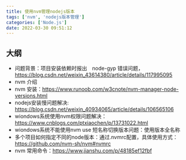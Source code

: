 ```yaml
---
title: 使用nvm管理nodejs版本
tags: ['nvm', 'nodejs版本管理']
categories: ['Node.js']
date: 2022-03-30 09:51:12
---
```


## 大纲

- 问题背景：项目安装依赖时报出　node-gyp 错误问题，https://blog.csdn.net/weixin_43614380/article/details/117995095
- nvm 介绍
- nvm 安装：https://www.runoob.com/w3cnote/nvm-manager-node-versions.html
- nodejs安装慢问题解决: https://blog.csdn.net/weixin_40934065/article/details/106565106
- wiondows系统使用nvm权限问题解决： https://www.cnblogs.com/ptxiaochen/p/13731022.html
- wiondows系统不能使用nvm use 短名称切换版本问题：使用版本全名称
- 多个项目如何指定不同的node版本：通过.nvmrc配置，具体使用方式：https://github.com/nvm-sh/nvm#nvmrc
- nvm 常用命令：https://www.jianshu.com/p/48185ef12fbf

